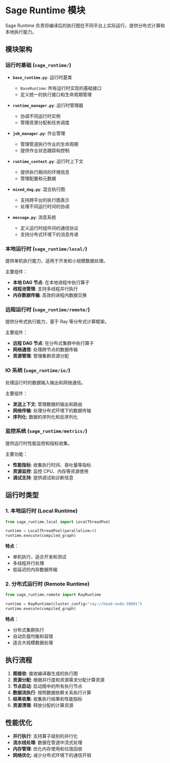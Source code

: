 # Sage Runtime 模块

Sage Runtime 负责将编译后的执行图在不同平台上实际运行，提供分布式计算和本地执行能力。

## 模块架构

### 运行时基础 (`sage_runtime/`)

- **`base_runtime.py`**: 运行时基类
  - `BaseRuntime`: 所有运行时实现的基础接口
  - 定义统一的执行接口和生命周期管理

- **`runtime_manager.py`**: 运行时管理器
  - 协调不同运行时实例
  - 管理资源分配和任务调度

- **`job_manager.py`**: 作业管理
  - 管理管道执行作业的生命周期
  - 提供作业状态跟踪和控制

- **`runtime_context.py`**: 运行时上下文
  - 提供执行期间的环境信息
  - 管理配置和元数据

- **`mixed_dag.py`**: 混合执行图
  - 支持跨平台的执行图表示
  - 处理不同运行时间的协调

- **`message.py`**: 消息系统
  - 定义运行时组件间的通信协议
  - 支持分布式环境下的消息传递

### 本地运行时 (`sage_runtime/local/`)
提供单机执行能力，适用于开发和小规模数据处理。

主要组件：
- **本地 DAG 节点**: 在本地进程中执行算子
- **线程池管理**: 支持多线程并行执行
- **内存数据传输**: 高效的进程内数据交换

### 远程运行时 (`sage_runtime/remote/`)
提供分布式执行能力，基于 Ray 等分布式计算框架。

主要组件：
- **远程 DAG 节点**: 在分布式集群中执行算子
- **网络通信**: 处理跨节点的数据传输
- **资源管理**: 管理集群资源分配

### IO 系统 (`sage_runtime/io/`)
处理运行时的数据输入输出和网络通信。

主要组件：
- **发送上下文**: 管理数据的输出和路由
- **网络传输**: 处理分布式环境下的数据传输
- **序列化**: 数据的序列化和反序列化

### 监控系统 (`sage_runtime/metrics/`)
提供运行时性能监控和指标收集。

主要功能：
- **性能指标**: 收集执行时间、吞吐量等指标
- **资源监控**: 监控 CPU、内存等资源使用
- **调试支持**: 提供调试和诊断信息

## 运行时类型

### 1. 本地运行时 (Local Runtime)
```python
from sage_runtime.local import LocalThreadPool

runtime = LocalThreadPool(parallelism=4)
runtime.execute(compiled_graph)
```

**特点**：
- 单机执行，适合开发和测试
- 多线程并行处理
- 低延迟的内存数据传输

### 2. 分布式运行时 (Remote Runtime)
```python
from sage_runtime.remote import RayRuntime

runtime = RayRuntime(cluster_config="ray://head-node:10001")
runtime.execute(compiled_graph)
```

**特点**：
- 分布式集群执行
- 自动负载均衡和容错
- 适合大规模数据处理

## 执行流程

1. **图接收**: 接收编译器生成的执行图
2. **资源分配**: 根据并行度和资源需求分配计算资源
3. **节点启动**: 启动图中的所有执行节点
4. **数据流执行**: 按照数据依赖关系执行计算
5. **结果收集**: 收集执行结果和性能指标
6. **资源清理**: 释放分配的计算资源

## 性能优化

- **并行执行**: 支持算子级别的并行化
- **流水线处理**: 数据在管道中流式处理
- **内存管理**: 优化内存使用和垃圾回收
- **网络优化**: 减少分布式环境下的通信开销